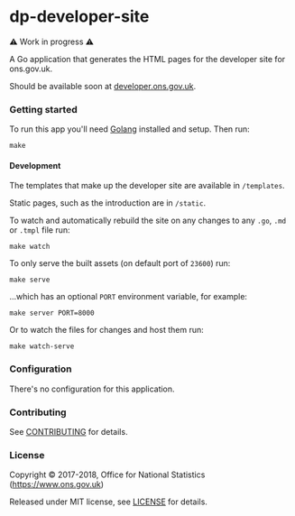 dp-developer-site
================

:warning: Work in progress :warning:

A Go application that generates the HTML pages for the developer site for ons.gov.uk. 

Should be available soon at [developer.ons.gov.uk](https://developer.ons.gov.uk).

### Getting started

To run this app you'll need [Golang](https://golang.org/) installed and setup. Then run:

```
make
```

#### Development

The templates that make up the developer site are available in `/templates`.

Static pages, such as the introduction are in `/static`.

To watch and automatically rebuild the site on any changes to any `.go`, `.md` or `.tmpl` file run:
```
make watch
```

To only serve the built assets (on default port of `23600`) run:
```
make serve
```

...which has an optional `PORT` environment variable, for example:
```
make server PORT=8000
```

Or to watch the files for changes and host them run:
```
make watch-serve
```


### Configuration

There's no configuration for this application.

### Contributing

See [CONTRIBUTING](CONTRIBUTING.md) for details.

### License

Copyright © 2017-2018, Office for National Statistics (https://www.ons.gov.uk)

Released under MIT license, see [LICENSE](LICENSE.md) for details.
